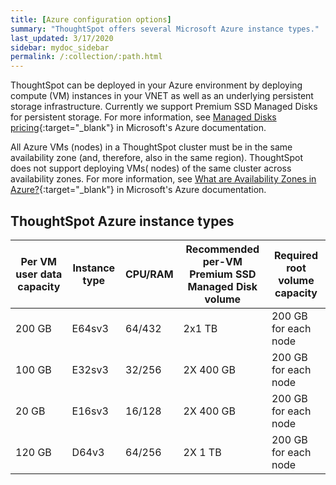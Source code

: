 ```yaml
---
title: [Azure configuration options]
summary: "ThoughtSpot offers several Microsoft Azure instance types."
last_updated: 3/17/2020
sidebar: mydoc_sidebar
permalink: /:collection/:path.html
---
```

ThoughtSpot can be deployed in your Azure environment by deploying compute (VM) instances in your VNET as well as an underlying persistent storage infrastructure. Currently we support Premium SSD Managed Disks for persistent storage. For more information, see [Managed Disks pricing](https://azure.microsoft.com/en-us/pricing/details/managed-disks/){:target="_blank"} in Microsoft's Azure documentation.

All Azure VMs (nodes) in a ThoughtSpot cluster must be in the same availability zone
(and, therefore, also in the same region). ThoughtSpot does not support deploying VMs( nodes) of the same cluster across availability zones. For more information, see [What are Availability Zones in Azure?](https://docs.microsoft.com/en-us/azure/availability-zones/az-overview){:target="_blank"} in Microsoft's Azure documentation.

## ThoughtSpot Azure instance types

| Per VM user data capacity | Instance type | CPU/RAM | Recommended per-VM <br>Premium SSD Managed Disk volume | Required root volume capacity |
| --- | --- | --- |--- | --- |
| 200 GB | E64sv3 | 64/432 | 2x1 TB | 200 GB for each node |
| 100 GB | E32sv3 | 32/256 | 2X 400 GB | 200 GB for each node |
| 20 GB | E16sv3 | 16/128 | 2X 400 GB | 200 GB for each node |
| 120 GB | D64v3 | 64/256 | 2X 1 TB | 200 GB for each node |
